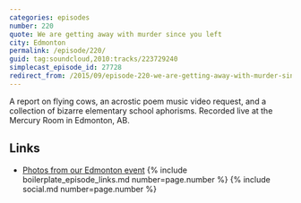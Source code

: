 ```yaml
---
categories: episodes
number: 220
quote: We are getting away with murder since you left
city: Edmonton
permalink: /episode/220/
guid: tag:soundcloud,2010:tracks/223729240
simplecast_episode_id: 27728
redirect_from: /2015/09/episode-220-we-are-getting-away-with-murder-since-you-left-edmonton/
---
```


A report on flying cows, an acrostic poem music video request, and a collection of bizarre elementary school aphorisms. Recorded live at the Mercury Room in Edmonton, AB.


## Links
- [Photos from our Edmonton event](https://www.facebook.com/media/set/?set=a.10153309299673600.1073741843.121054468599&type=3)
{% include boilerplate_episode_links.md number=page.number %}
{% include social.md number=page.number %}